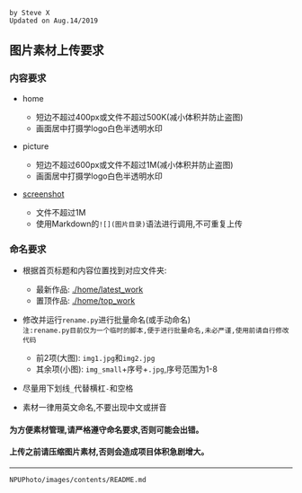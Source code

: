 ```
by Steve X
Updated on Aug.14/2019
```
## 图片素材上传要求

### 内容要求
- home
	- 短边不超过400px或文件不超过500K(减小体积并防止盗图)
	- 画面居中打摄学logo白色半透明水印

- picture
	- 短边不超过600px或文件不超过1M(减小体积并防止盗图)
	- 画面居中打摄学logo白色半透明水印

- [screenshot](../screenshot)
	- 文件不超过1M
	- 使用Markdown的`![](图片目录)`语法进行调用,不可重复上传

### 命名要求
- 根据首页标题和内容位置找到对应文件夹:
	- 最新作品:	[./home/latest_work](home/latest_work)
	- 置顶作品:	[./home/top_work](home/top_work)

- 修改并运行`rename.py`进行批量命名(或手动命名)  
`注:rename.py目前仅为一个临时的脚本,便于进行批量命名,未必严谨,使用前请自行修改代码`
	- 前2项(大图):	`img1.jpg`和`img2.jpg`
	- 其余项(小图):	`img_small`+序号+`.jpg`,序号范围为1-8

- 尽量用下划线`_`代替横杠`-`和空格` `
- 素材一律用英文命名,不要出现中文或拼音

#### 为方便素材管理,请严格遵守命名要求,否则可能会出错。
#### 上传之前请压缩图片素材,否则会造成项目体积急剧增大。
---
`NPUPhoto/images/contents/README.md`